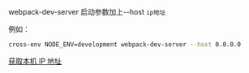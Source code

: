 webpack-dev-server 启动参数加上--host `ip地址`

例如：

```bash
cross-env NODE_ENV=development webpack-dev-server --host 0.0.0.0
```

[获取本机 IP 地址](/blog/Node/获取本机IP（IPV4）)
